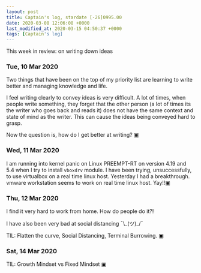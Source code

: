 ```yaml
---
layout: post
title: Captain's log, stardate [-26]0995.00
date: 2020-03-08 12:06:08 +0000
last_modified_at: 2020-03-15 04:50:37 +0000
tags: [Captain's log]
---
```


This week in review: on writing down ideas

<!-- more -->

### Tue, 10 Mar 2020
Two things that have been on the top of my priority list are learning to write
better and managing knowledge and life.

I feel writing clearly to convey ideas is very difficult. A lot of times, when
people write something, they forget that the other person (a lot of times its
the writer who goes back and reads it) does not have the same context and state
of mind as the writer. This can cause the ideas being conveyed hard to grasp.

Now the question is, how do I get better at writing?
▣

### Wed, 11 Mar 2020
I am running into kernel panic on Linux PREEMPT-RT on version 4.19 and 5.4 when
I try to install `vboxdrv` module. I have been trying, unsuccessfully, to use
virtualbox on a real time linux host. Yesterday I had a breakthrough. vmware
workstation seems to work on real time linux host. Yay!!▣

### Thu, 12 Mar 2020
I find it very hard to work from home. How do people do it?!

I have also been very bad at social distancing  ¯\\\_(ツ)\_/¯  

TIL: Flatten the curve, Social Distancing, Terminal Burrowing.
▣

### Sat, 14 Mar 2020
TIL: Growth Mindset vs Fixed Mindset
▣
